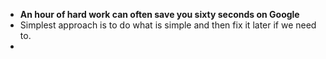 - __An hour of hard work can often save you sixty seconds on Google__
- Simplest approach is to do what is simple and then fix it later if we need to.
-  

